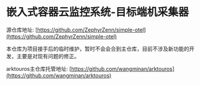 # 嵌入式容器云监控系统-目标端机采集器

源仓库地址: [https://github.com/ZephyrZenn/simple-otel](https://github.com/ZephyrZenn/simple-otel)

本仓库为项目接手后的临时维护，暂时不会会合到主仓库，目前不涉及新功能的开发，主要是对现有问题的修正。

arktouros主仓库托管地址: [https://github.com/wangminan/arktouros](https://github.com/wangminan/arktouros)
